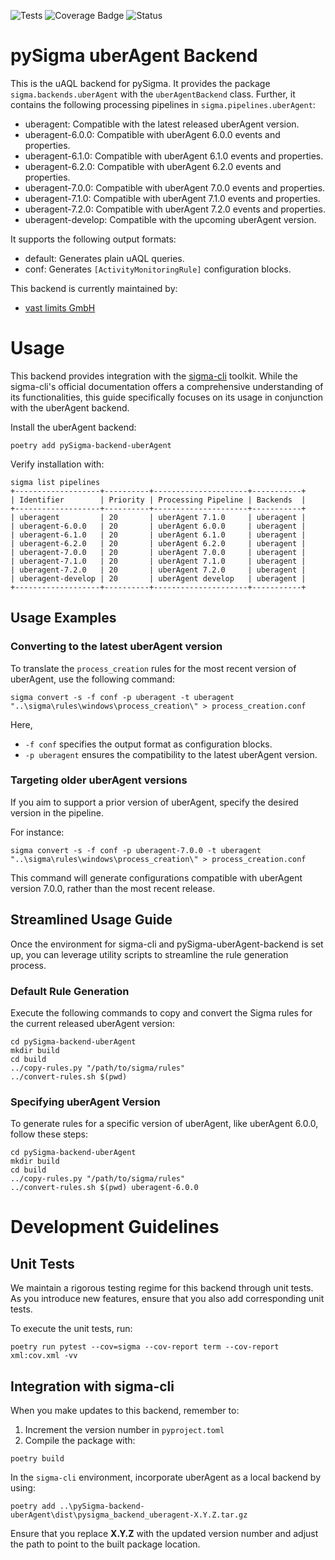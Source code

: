 ![Tests](https://github.com/vastlimits/pySigma-backend-uberAgent/actions/workflows/test.yml/badge.svg)
![Coverage Badge](https://img.shields.io/endpoint?url=https://gist.githubusercontent.com/svnscha/771a36a467fe196af4b6c9635ff1a12a/raw/vastlimits-pySigma-backend-uberAgent.json)
![Status](https://img.shields.io/badge/Status-pre--release-orange)

# pySigma uberAgent Backend

This is the uAQL backend for pySigma. It provides the package `sigma.backends.uberAgent` with the `uberAgentBackend` class.
Further, it contains the following processing pipelines in `sigma.pipelines.uberAgent`:

* uberagent: Compatible with the latest released uberAgent version.
* uberagent-6.0.0: Compatible with uberAgent 6.0.0 events and properties.
* uberagent-6.1.0: Compatible with uberAgent 6.1.0 events and properties.
* uberagent-6.2.0: Compatible with uberAgent 6.2.0 events and properties.
* uberagent-7.0.0: Compatible with uberAgent 7.0.0 events and properties.
* uberagent-7.1.0: Compatible with uberAgent 7.1.0 events and properties.
* uberagent-7.2.0: Compatible with uberAgent 7.2.0 events and properties.
* uberagent-develop: Compatible with the upcoming uberAgent version.

It supports the following output formats:

* default: Generates plain uAQL queries.
* conf: Generates `[ActivityMonitoringRule]` configuration blocks.

This backend is currently maintained by:

* [vast limits GmbH](https://github.com/vastlimits/)

# Usage
This backend provides integration with the  [sigma-cli](https://github.com/SigmaHQ/sigma-cli) toolkit.
While the sigma-cli's official documentation offers a comprehensive understanding of its functionalities, this guide specifically focuses on its usage in conjunction with the uberAgent backend.

Install the uberAgent backend:

```
poetry add pySigma-backend-uberAgent
```

Verify installation with:

```
sigma list pipelines
+-------------------+----------+---------------------+-----------+
| Identifier        | Priority | Processing Pipeline | Backends  |
+-------------------+----------+---------------------+-----------+
| uberagent         | 20       | uberAgent 7.1.0     | uberagent |
| uberagent-6.0.0   | 20       | uberAgent 6.0.0     | uberagent |
| uberagent-6.1.0   | 20       | uberAgent 6.1.0     | uberagent |
| uberagent-6.2.0   | 20       | uberAgent 6.2.0     | uberagent |
| uberagent-7.0.0   | 20       | uberAgent 7.0.0     | uberagent |
| uberagent-7.1.0   | 20       | uberAgent 7.1.0     | uberagent |
| uberagent-7.2.0   | 20       | uberAgent 7.2.0     | uberagent |
| uberagent-develop | 20       | uberAgent develop   | uberagent |
+-------------------+----------+---------------------+-----------+
```

## Usage Examples

### Converting to the latest uberAgent version
To translate the `process_creation` rules for the most recent version of uberAgent, use the following command:

```
sigma convert -s -f conf -p uberagent -t uberagent "..\sigma\rules\windows\process_creation\" > process_creation.conf
```

Here,
- `-f conf` specifies the output format as configuration blocks.
- `-p uberagent` ensures the compatibility to the latest uberAgent version.

### Targeting older uberAgent versions
If you aim to support a prior version of uberAgent, specify the desired version in the pipeline.

For instance:

```
sigma convert -s -f conf -p uberagent-7.0.0 -t uberagent "..\sigma\rules\windows\process_creation\" > process_creation.conf
```

This command will generate configurations compatible with uberAgent version 7.0.0, rather than the most recent release.

## Streamlined Usage Guide
Once the environment for sigma-cli and pySigma-uberAgent-backend is set up, you can leverage utility scripts to streamline the rule generation process.

### Default Rule Generation
Execute the following commands to copy and convert the Sigma rules for the current released uberAgent version:

```
cd pySigma-backend-uberAgent
mkdir build
cd build
../copy-rules.py "/path/to/sigma/rules"
../convert-rules.sh $(pwd)
```

### Specifying uberAgent Version
To generate rules for a specific version of uberAgent, like uberAgent 6.0.0, follow these steps:

```
cd pySigma-backend-uberAgent
mkdir build
cd build
../copy-rules.py "/path/to/sigma/rules"
../convert-rules.sh $(pwd) uberagent-6.0.0
```


# Development Guidelines

## Unit Tests
We maintain a rigorous testing regime for this backend through unit tests. As you introduce new features, ensure that you also add corresponding unit tests.

To execute the unit tests, run:

```
poetry run pytest --cov=sigma --cov-report term --cov-report xml:cov.xml -vv
```


## Integration with sigma-cli
When you make updates to this backend, remember to:

1. Increment the version number in `pyproject.toml`
2. Compile the package with:

```
poetry build
```

In the `sigma-cli` environment, incorporate uberAgent as a local backend by using:

```
poetry add ..\pySigma-backend-uberAgent\dist\pysigma_backend_uberagent-X.Y.Z.tar.gz
```

Ensure that you replace **X.Y.Z** with the updated version number and adjust the path to point to the built package location.
